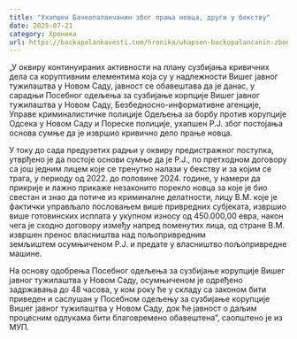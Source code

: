 ```yaml
---
title: "Ухапшен Бачкопаланчанин због прања новца, други у бекству"
date: 2025-07-21
category: Хроника
url: https://backapalankavesti.com/hronika/uhapsen-backopalancanin-zbog-pranja-novca-drugi-u-bekstvu/
---
```


„У оквиру континуираних активности на плану сузбијања кривичних дела са коруптивним елементима која су у надлежности Вишег јавног тужилаштва у Новом Саду, јавност се обавештава да је данас, у сарадњи Посебног одељења за сузбијање корпције Вишег јавног тужилаштва у Новом Саду, Безбедносно-информативне агенције, Управе криминалистичке полиције Одељења за борбу против корупције Одсека у Новом Саду и Пореске полиције, ухапшен Р.Ј. због постојања основа сумње да је извршио кривично дело прање новца.

У току до сада предузетих радњи у оквиру предистражног поступка, утврђено је да постоје основи сумње да је Р.Ј., по претходном договору са још једним лицем које се тренутно налази у бекству и за којим се трага, у периоду од 2022. до половине 2024. године, у намери да прикрије и лажно прикаже незаконито порекло новца за које је био свестан и знао да потиче из криминалне делатности, лицу В.М. које је фактички управљало пословањем више привредних субјеката, извршио више готовинских исплата у укупном износу од 450.000,00 евра, након чега је сходно договору између напред поменутих лица, од стране В.М. извршен пренос власништва над пољопривредним земљиштем осумњиченом Р.Ј. и предате у власништво пољопривредне машине.

На основу одобрења Посебног одељења за сузбијање корупције Вишег јавног тужилаштва у Новом Саду, осумњиченом је одређено задржавања до 48 часова, у ком року ће у складу са законом бити приведен и саслушан у Посебном одељењу за сузбијање корупције Вишег јавног тужилаштва у Новом Саду, док ће јавност о даљим процесним одлукама бити благовремено обавештена“, саопштено је из МУП.
